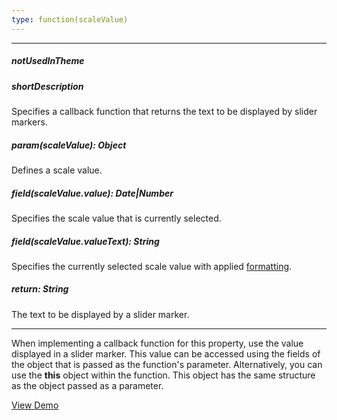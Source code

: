 ```yaml
---
type: function(scaleValue)
---
```

---
##### notUsedInTheme

##### shortDescription
Specifies a callback function that returns the text to be displayed by slider markers.

##### param(scaleValue): Object
Defines a scale value.

##### field(scaleValue.value): Date|Number
Specifies the scale value that is currently selected.

##### field(scaleValue.valueText): String
Specifies the currently selected scale value with applied <a href="/Documentation/16_2/ApiReference/Data_Visualization_Widgets/dxRangeSelector/Configuration/sliderMarker#format">formatting</a>.

##### return: String
The text to be displayed by a slider marker.

---
When implementing a callback function for this property, use the value displayed in a slider marker. This value can be accessed using the fields of the object that is passed as the function's parameter. Alternatively, you can use the **this** object within the function. This object has the same structure as the object passed as a parameter.

<a href="https://js.devexpress.com/Demos/WidgetsGallery/Demo/Range_Selector/CustomFormatting/jQuery/Light/" class="button orange small fix-width-155" style="margin-right: 20px;" target="_blank">View Demo</a>
